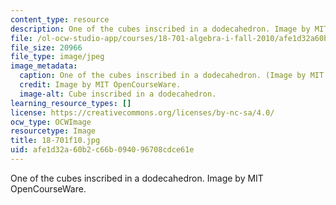 ```yaml
---
content_type: resource
description: One of the cubes inscribed in a dodecahedron. Image by MIT OpenCourseWare.
file: /ol-ocw-studio-app/courses/18-701-algebra-i-fall-2010/afe1d32a60b2c66b094096708cdce61e_18-701f10.jpg
file_size: 20966
file_type: image/jpeg
image_metadata:
  caption: One of the cubes inscribed in a dodecahedron. (Image by MIT OpenCourseWare.)
  credit: Image by MIT OpenCourseWare.
  image-alt: Cube inscribed in a dodecahedron.
learning_resource_types: []
license: https://creativecommons.org/licenses/by-nc-sa/4.0/
ocw_type: OCWImage
resourcetype: Image
title: 18-701f10.jpg
uid: afe1d32a-60b2-c66b-0940-96708cdce61e
---
```

One of the cubes inscribed in a dodecahedron. Image by MIT OpenCourseWare.